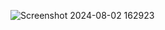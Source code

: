![Screenshot 2024-08-02 162923](https://github.com/user-attachments/assets/bfde116e-4f71-42b2-bd41-8dd590a07e44)

